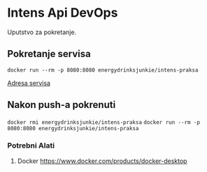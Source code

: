 # Intens Api DevOps
Uputstvo za pokretanje.

## Pokretanje servisa
`docker run --rm -p 8080:8080 energydrinksjunkie/intens-praksa`

[Adresa servisa](http://localhost:8080)

## Nakon push-a pokrenuti
`docker rmi energydrinksjunkie/intens-praksa`
`docker run --rm -p 8080:8080 energydrinksjunkie/intens-praksa`

### Potrebni Alati
1. Docker https://www.docker.com/products/docker-desktop
